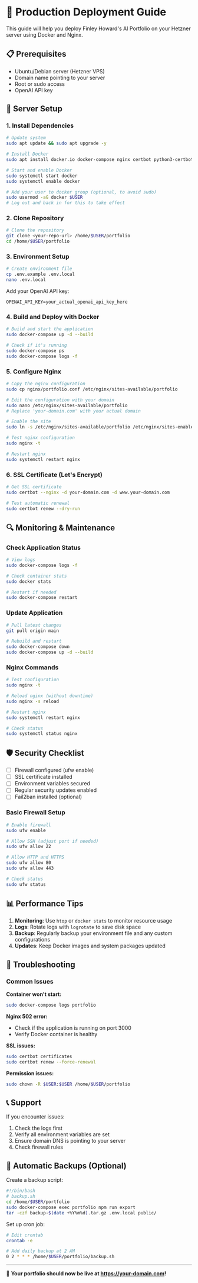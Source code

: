 # 🚀 Production Deployment Guide

This guide will help you deploy Finley Howard's AI Portfolio on your Hetzner server using Docker and Nginx.

## 📋 Prerequisites

- Ubuntu/Debian server (Hetzner VPS)
- Domain name pointing to your server
- Root or sudo access
- OpenAI API key

## 🔧 Server Setup

### 1. Install Dependencies

```bash
# Update system
sudo apt update && sudo apt upgrade -y

# Install Docker
sudo apt install docker.io docker-compose nginx certbot python3-certbot-nginx -y

# Start and enable Docker
sudo systemctl start docker
sudo systemctl enable docker

# Add your user to docker group (optional, to avoid sudo)
sudo usermod -aG docker $USER
# Log out and back in for this to take effect
```

### 2. Clone Repository

```bash
# Clone the repository
git clone <your-repo-url> /home/$USER/portfolio
cd /home/$USER/portfolio
```

### 3. Environment Setup

```bash
# Create environment file
cp .env.example .env.local
nano .env.local
```

Add your OpenAI API key:
```
OPENAI_API_KEY=your_actual_openai_api_key_here
```

### 4. Build and Deploy with Docker

```bash
# Build and start the application
sudo docker-compose up -d --build

# Check if it's running
sudo docker-compose ps
sudo docker-compose logs -f
```

### 5. Configure Nginx

```bash
# Copy the nginx configuration
sudo cp nginx/portfolio.conf /etc/nginx/sites-available/portfolio

# Edit the configuration with your domain
sudo nano /etc/nginx/sites-available/portfolio
# Replace 'your-domain.com' with your actual domain

# Enable the site
sudo ln -s /etc/nginx/sites-available/portfolio /etc/nginx/sites-enabled/

# Test nginx configuration
sudo nginx -t

# Restart nginx
sudo systemctl restart nginx
```

### 6. SSL Certificate (Let's Encrypt)

```bash
# Get SSL certificate
sudo certbot --nginx -d your-domain.com -d www.your-domain.com

# Test automatic renewal
sudo certbot renew --dry-run
```

## 🔍 Monitoring & Maintenance

### Check Application Status

```bash
# View logs
sudo docker-compose logs -f

# Check container stats
sudo docker stats

# Restart if needed
sudo docker-compose restart
```

### Update Application

```bash
# Pull latest changes
git pull origin main

# Rebuild and restart
sudo docker-compose down
sudo docker-compose up -d --build
```

### Nginx Commands

```bash
# Test configuration
sudo nginx -t

# Reload nginx (without downtime)
sudo nginx -s reload

# Restart nginx
sudo systemctl restart nginx

# Check status
sudo systemctl status nginx
```

## 🛡️ Security Checklist

- [ ] Firewall configured (ufw enable)
- [ ] SSL certificate installed
- [ ] Environment variables secured
- [ ] Regular security updates enabled
- [ ] Fail2ban installed (optional)

### Basic Firewall Setup

```bash
# Enable firewall
sudo ufw enable

# Allow SSH (adjust port if needed)
sudo ufw allow 22

# Allow HTTP and HTTPS
sudo ufw allow 80
sudo ufw allow 443

# Check status
sudo ufw status
```

## 📊 Performance Tips

1. **Monitoring**: Use `htop` or `docker stats` to monitor resource usage
2. **Logs**: Rotate logs with `logrotate` to save disk space
3. **Backup**: Regularly backup your environment file and any custom configurations
4. **Updates**: Keep Docker images and system packages updated

## 🚨 Troubleshooting

### Common Issues

**Container won't start:**
```bash
sudo docker-compose logs portfolio
```

**Nginx 502 error:**
- Check if the application is running on port 3000
- Verify Docker container is healthy

**SSL issues:**
```bash
sudo certbot certificates
sudo certbot renew --force-renewal
```

**Permission issues:**
```bash
sudo chown -R $USER:$USER /home/$USER/portfolio
```

## 📞 Support

If you encounter issues:
1. Check the logs first
2. Verify all environment variables are set
3. Ensure domain DNS is pointing to your server
4. Check firewall rules

## 🔄 Automatic Backups (Optional)

Create a backup script:

```bash
#!/bin/bash
# backup.sh
cd /home/$USER/portfolio
sudo docker-compose exec portfolio npm run export
tar -czf backup-$(date +%Y%m%d).tar.gz .env.local public/ 
```

Set up cron job:
```bash
# Edit crontab
crontab -e

# Add daily backup at 2 AM
0 2 * * * /home/$USER/portfolio/backup.sh
```

---

🎉 **Your portfolio should now be live at https://your-domain.com!** 
